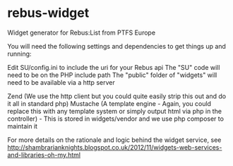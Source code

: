 rebus-widget
============

Widget generator for Rebus:List from PTFS Europe

You will need the following settings and dependencies to get things up and running:

Edit SU/config.ini to include the uri for your Rebus api
The "SU" code will need to be on the PHP include path
The "public" folder of "widgets" will need to be available via a http server

Zend (We use the http client but you could quite easily strip this out and do it all in standard php)
Mustache (A template engine - Again, you could replace this with any template system or simply output html via php
in the controller) - This is stored in widgets/vendor and we use php composer to maintain it

For more details on the rationale and logic behind the widget service, see http://shambrarianknights.blogspot.co.uk/2012/11/widgets-web-services-and-libraries-oh-my.html
